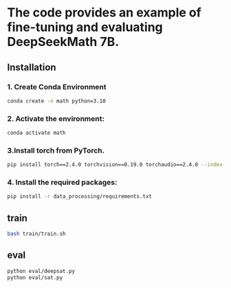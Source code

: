 # The code provides an example of fine-tuning and evaluating DeepSeekMath 7B.

## Installation

### 1. Create Conda Environment

```bash
conda create -n math python=3.10
```

### 2. Activate the environment:
```bash
conda activate math
```
### 3.Install torch from PyTorch.
```bash
pip install torch==2.4.0 torchvision==0.19.0 torchaudio==2.4.0 --index-url https://download.pytorch.org/whl/cu118
```
### 4. Install the required packages:
```bash
pip install -r data_processing/requirements.txt
```
## train
```bash
bash train/train.sh
```
## eval
```bash
python eval/deepsat.py
python eval/sat.py
```

